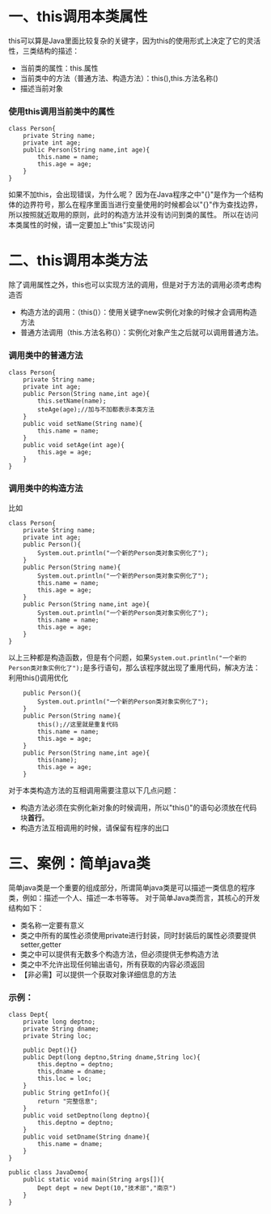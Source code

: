 # 一、this调用本类属性
this可以算是Java里面比较复杂的关键字，因为this的使用形式上决定了它的灵活性，三类结构的描述：
- 当前类的属性：this.属性
- 当前类中的方法（普通方法、构造方法）：this(),this.方法名称()
- 描述当前对象

### 使用this调用当前类中的属性
```
class Person{
	private String name;
    private int age;
    public Person(String name,int age){
    	this.name = name;
        this.age = age;
    }
}
```
如果不加this，会出现错误，为什么呢？
因为在Java程序之中"{}"是作为一个结构体的边界符号，那么在程序里面当进行变量使用的时候都会以"{}"作为查找边界，所以按照就近取用的原则，此时的构造方法并没有访问到类的属性。
所以在访问本类属性的时候，请一定要加上"this"实现访问

# 二、this调用本类方法
除了调用属性之外，this也可以实现方法的调用，但是对于方法的调用必须考虑构造否
- 构造方法的调用：（this()）：使用关键字new实例化对象的时候才会调用构造方法
- 普通方法调用（this.方法名称()）：实例化对象产生之后就可以调用普通方法。

### 调用类中的普通方法
```
class Person{
	private String name;
    private int age;
    public Person(String name,int age){
		this.setName(name);
        steAge(age);//加与不加都表示本类方法
    }
    public void setName(String name){
    	this.name = name;
    }
    public void setAge(int age){
    	this.age = age;
    }
}
```
### 调用类中的构造方法
比如
```
class Person{
	private String name;
    private int age;
    public Person(){
    	System.out.println("一个新的Person类对象实例化了");
    }
    public Person(String name){
    	System.out.println("一个新的Person类对象实例化了");
        this.name = name;
        this.age = age;
    }   
    public Person(String name,int age){
    	System.out.println("一个新的Person类对象实例化了");
        this.name = name;
        this.age = age;
    }
}
```
以上三种都是构造函数，但是有个问题，如果`System.out.println("一个新的Person类对象实例化了");`是多行语句，那么该程序就出现了重用代码，解决方法：
利用this()调用优化
```
    public Person(){
    	System.out.println("一个新的Person类对象实例化了");
    }
    public Person(String name){
    	this();//这里就是重复代码
        this.name = name;
        this.age = age;
    } 
    public Person(String name,int age){
		this(name);
        this.age = age;
    }
```
对于本类构造方法的互相调用需要注意以下几点问题：
- 构造方法必须在实例化新对象的时候调用，所以"this()"的语句必须放在代码块**首行**。
- 构造方法互相调用的时候，请保留有程序的出口

# 三、案例：简单java类
简单java类是一个重要的组成部分，所谓简单java类是可以描述一类信息的程序类，例如：描述一个人、描述一本书等等。
对于简单Java类而言，其核心的开发结构如下：
- 类名称一定要有意义
- 类之中所有的属性必须使用private进行封装，同时封装后的属性必须要提供setter,getter
- 类之中可以提供有无数多个构造方法，但必须提供无参构造方法
- 类之中不允许出现任何输出语句，所有获取的内容必须返回
- 【非必需】可以提供一个获取对象详细信息的方法

### 示例：
```
class Dept{
	private long deptno;
    private String dname;
    private String loc;
    
    public Dept(){}
    public Dept(long deptno,String dname,String loc){
    	this.deptno = deptno;
        this,dname = dname;
        this.loc = loc;
    }
    public String getInfo(){
    	return "完整信息";
    }
    public void setDeptno(long deptno){
    	this.deptno = deptno;
    }
    public void setDname(String dname){
    	this.name = dname;
    }
}

public class JavaDemo{
	public static void main(String args[]){
    	Dept dept = new Dept(10,"技术部","南京")
    }
}
```